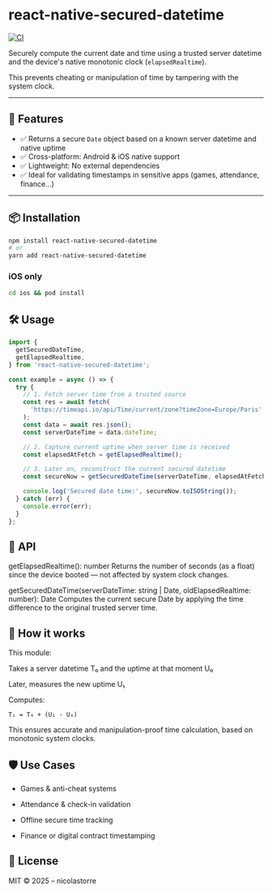 # react-native-secured-datetime

[![CI](https://github.com/nicolastorre/react-native-secured-datetime/actions/workflows/ci.yml/badge.svg)](https://github.com/nicolastorre/react-native-secured-datetime/actions/workflows/ci.yml)

Securely compute the current date and time using a trusted server datetime and the device's native monotonic clock (`elapsedRealtime`).

This prevents cheating or manipulation of time by tampering with the system clock.

---

## 🚀 Features

- ✅ Returns a secure `Date` object based on a known server datetime and native uptime
- ✅ Cross-platform: Android & iOS native support
- ✅ Lightweight: No external dependencies
- ✅ Ideal for validating timestamps in sensitive apps (games, attendance, finance...)

---

## 📦 Installation

```bash
npm install react-native-secured-datetime
# or
yarn add react-native-secured-datetime
```

### iOS only

```bash
cd ios && pod install
```

## 🛠 Usage

```js
import {
  getSecuredDateTime,
  getElapsedRealtime,
} from 'react-native-secured-datetime';

const example = async () => {
  try {
    // 1. Fetch server time from a trusted source
    const res = await fetch(
      'https://timeapi.io/api/Time/current/zone?timeZone=Europe/Paris'
    );
    const data = await res.json();
    const serverDateTime = data.dateTime;

    // 2. Capture current uptime when server time is received
    const elapsedAtFetch = getElapsedRealtime();

    // 3. Later on, reconstruct the current secured datetime
    const secureNow = getSecuredDateTime(serverDateTime, elapsedAtFetch);

    console.log('Secured date time:', secureNow.toISOString());
  } catch (err) {
    console.error(err);
  }
};
```

## 🧩 API

getElapsedRealtime(): number
Returns the number of seconds (as a float) since the device booted — not affected by system clock changes.

getSecuredDateTime(serverDateTime: string | Date, oldElapsedRealtime: number): Date
Computes the current secure Date by applying the time difference to the original trusted server time.

## 🧱 How it works

This module:

Takes a server datetime T₀ and the uptime at that moment U₀

Later, measures the new uptime U₁

Computes:

```
T₁ = T₀ + (U₁ - U₀)
```

This ensures accurate and manipulation-proof time calculation, based on monotonic system clocks.

## 🛡 Use Cases

- Games & anti-cheat systems

- Attendance & check-in validation

- Offline secure time tracking

- Finance or digital contract timestamping

## 📜 License

MIT © 2025 – nicolastorre
